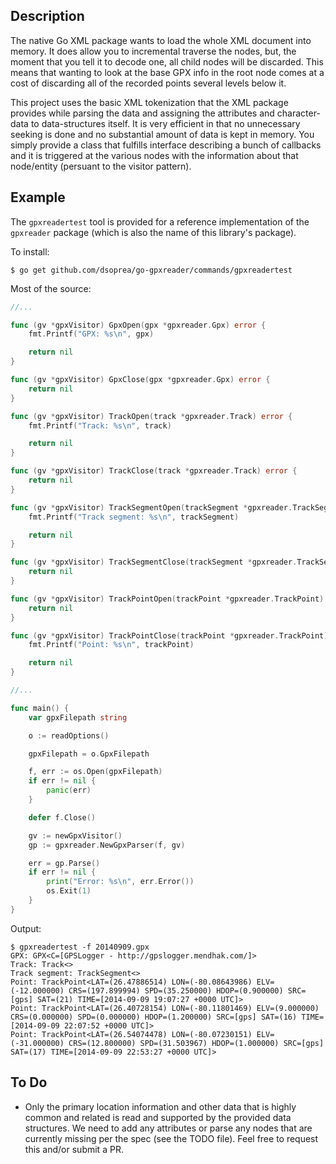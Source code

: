 ## Description

The native Go XML package wants to load the whole XML document into memory. It does allow you to incremental traverse the nodes, but, the moment that you tell it to decode one, all child nodes will be discarded. This means that wanting to look at the base GPX info in the root node comes at a cost of discarding all of the recorded points several levels below it.

This project uses the basic XML tokenization that the XML package provides while parsing the data and assigning the attributes and character-data to data-structures itself. It is very efficient in that no unnecessary seeking is done and no substantial amount of data is kept in memory. You simply provide a class that fulfills interface describing a bunch of callbacks and it is triggered at the various nodes with the information about that node/entity (persuant to the visitor pattern).


## Example

The `gpxreadertest` tool is provided for a reference implementation of the `gpxreader` package (which is also the name of this library's package). 

To install:

```
$ go get github.com/dsoprea/go-gpxreader/commands/gpxreadertest
```

Most of the source:

```go
//...

func (gv *gpxVisitor) GpxOpen(gpx *gpxreader.Gpx) error {
    fmt.Printf("GPX: %s\n", gpx)

    return nil
}

func (gv *gpxVisitor) GpxClose(gpx *gpxreader.Gpx) error {
    return nil
}

func (gv *gpxVisitor) TrackOpen(track *gpxreader.Track) error {
    fmt.Printf("Track: %s\n", track)

    return nil
}

func (gv *gpxVisitor) TrackClose(track *gpxreader.Track) error {
    return nil
}

func (gv *gpxVisitor) TrackSegmentOpen(trackSegment *gpxreader.TrackSegment) error {
    fmt.Printf("Track segment: %s\n", trackSegment)

    return nil
}

func (gv *gpxVisitor) TrackSegmentClose(trackSegment *gpxreader.TrackSegment) error {
    return nil
}

func (gv *gpxVisitor) TrackPointOpen(trackPoint *gpxreader.TrackPoint) error {
    return nil
}

func (gv *gpxVisitor) TrackPointClose(trackPoint *gpxreader.TrackPoint) error {
    fmt.Printf("Point: %s\n", trackPoint)

    return nil
}

//...

func main() {
    var gpxFilepath string

    o := readOptions()

    gpxFilepath = o.GpxFilepath

    f, err := os.Open(gpxFilepath)
    if err != nil {
        panic(err)
    }

    defer f.Close()

    gv := newGpxVisitor()
    gp := gpxreader.NewGpxParser(f, gv)

    err = gp.Parse()
    if err != nil {
        print("Error: %s\n", err.Error())
        os.Exit(1)
    }
}
```

Output:

```
$ gpxreadertest -f 20140909.gpx 
GPX: GPX<C=[GPSLogger - http://gpslogger.mendhak.com/]>
Track: Track<>
Track segment: TrackSegment<>
Point: TrackPoint<LAT=(26.47886514) LON=(-80.08643986) ELV=(-12.000000) CRS=(197.899994) SPD=(35.250000) HDOP=(0.900000) SRC=[gps] SAT=(21) TIME=[2014-09-09 19:07:27 +0000 UTC]>
Point: TrackPoint<LAT=(26.40728154) LON=(-80.11801469) ELV=(9.000000) CRS=(0.000000) SPD=(0.000000) HDOP=(1.200000) SRC=[gps] SAT=(16) TIME=[2014-09-09 22:07:52 +0000 UTC]>
Point: TrackPoint<LAT=(26.54074478) LON=(-80.07230151) ELV=(-31.000000) CRS=(12.800000) SPD=(31.503967) HDOP=(1.000000) SRC=[gps] SAT=(17) TIME=[2014-09-09 22:53:27 +0000 UTC]>
```


## To Do

- Only the primary location information and other data that is highly common and related is read and supported by the provided data structures. We need to add any attributes or parse any nodes that are currently missing per the spec (see the TODO file). Feel free to request this and/or submit a PR.
